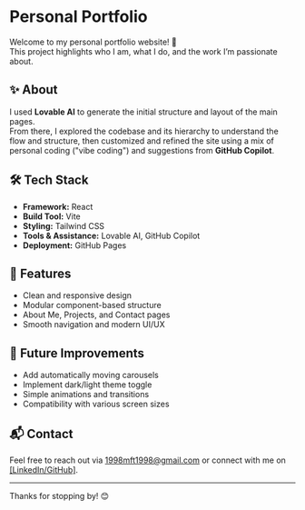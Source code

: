 # Personal Portfolio

Welcome to my personal portfolio website! 🚀  
This project highlights who I am, what I do, and the work I’m passionate about.

## ✨ About 

I used **Lovable AI** to generate the initial structure and layout of the main pages.  
From there, I explored the codebase and its hierarchy to understand the flow and structure, then customized and refined the site using a mix of personal coding ("vibe coding") and suggestions from **GitHub Copilot**.

## 🛠️ Tech Stack

- **Framework:** React
- **Build Tool:** Vite
- **Styling:** Tailwind CSS
- **Tools & Assistance:** Lovable AI, GitHub Copilot
- **Deployment:** GitHub Pages

## 📁 Features

- Clean and responsive design
- Modular component-based structure
- About Me, Projects, and Contact pages
- Smooth navigation and modern UI/UX

## 🚧 Future Improvements

- Add automatically moving carousels
- Implement dark/light theme toggle
- Simple animations and transitions
- Compatibility with various screen sizes

## 📬 Contact

Feel free to reach out via 1998mft1998@gmail.com or connect with me on [[LinkedIn/GitHub]](https://www.linkedin.com/in/mft1998/).

---

Thanks for stopping by! 😊
